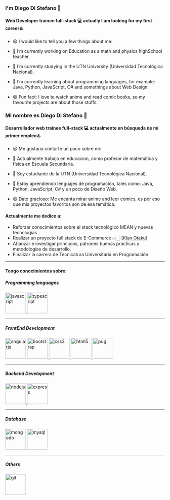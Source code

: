 ### I'm Diego Di Stefano 👋
#### Web Developer trainee full-stack 💻 actually I am looking for my first career♨️

- 😃 I would like to tell you a few things about me:

- 🔭 I’m currently working on Education as a math and physics highSchool teacher.

- 🌱 I’m currently studying in the UTN University (Universidad Tecnológica Nacional).

- 📖 I’m currently learning about programming languages, for example: Java, Python, JavaScript, C# and somethings about Web Design.

- 😄 Fun fact: I love to watch anime and read comic books, so my favourite projects are about those stuffs.


### Mi nombre es Diego Di Stefano 👋
#### Desarrollador web trainee full-stack 💻 actualmente en búsqueda de mi primer empleo♨️

- 😃 Me gustaria contarte un poco sobre mi:

- 🔭 Actualmente trabajo en educacion, como profesor de matemática y física en Escuela Secundaria.

- 🌱 Soy estudiante de la UTN (Universidad Tecnológica Nacional).

- 📖 Estoy aprendiendo lenguajes de programación, tales como: Java, Python, JavaScript, C# y un poco de Diseño Web.

- 😄 Dato gracioso: Me encanta mirar anime and leer comics, es por eso que mis proyectos favoritos son de esa temática.



#### Actualmente me dedico a:


- Reforzar conocimientos sobre el stack tecnológico MEAN y nuevas tecnologías
- Realizar un proyecto full stack de E-Commerce 👉🏻 [[Klan Otaku](https://github.com/diegodistefano/klanotaku_ecommerce)]
- Afianzar e investigar principios, patrones buenas prácticas y metodologías de desarrollo.
- Finalizar la carrera de Tecnicatura Universitaria en Programación.
___



#### Tengo conocimientos sobre:


##### Programming languages


<p align="left"> <a href="https://developer.mozilla.org/en-US/docs/Web/JavaScript" target="_blank"> <img src="https://devicons.github.io/devicon/devicon.git/icons/javascript/javascript-original.svg" alt="javascript" width="65" height="65"/> <a href="https://www.typescriptlang.org/" target="_blank"> <img src="https://devicons.github.io/devicon/devicon.git/icons/typescript/typescript-original.svg" alt="typescript" width="65" height="65"/> </a>
</p>


____


##### FrontEnd Development


<p align="left>
<a href="https://angular.io" target="_blank"> <img src="https://devicons.github.io/devicon/devicon.git/icons/angularjs/angularjs-original.svg" alt="angularjs" width="65" height="65"/> </a> <a href="https://getbootstrap.com" target="_blank"> <img src="https://devicons.github.io/devicon/devicon.git/icons/bootstrap/bootstrap-plain.svg" alt="bootstrap" width="65" height="65"/> </a> <a href="https://www.w3schools.com/css/" target="_blank"> <img src="https://devicons.github.io/devicon/devicon.git/icons/css3/css3-original-wordmark.svg" alt="css3" width="65" height="65"/> </a> <a href="https://www.w3.org/html/" target="_blank"> <img src="https://devicons.github.io/devicon/devicon.git/icons/html5/html5-original-wordmark.svg" alt="html5" width="65" height="65"/> </a> <a href="https://pugjs.org" target="_blank"> <img src="https://cdn.worldvectorlogo.com/logos/pug.svg" alt="pug" width="65" height="65"/> </a>
</p>


____


##### Backend Development
<p align="left"> <a href="https://nodejs.org" target="_blank"> <img src="https://devicons.github.io/devicon/devicon.git/icons/nodejs/nodejs-original-wordmark.svg" alt="nodejs" width="65" height="65"/> </a> <a href="https://expressjs.com" target="_blank"> <img src="https://devicons.github.io/devicon/devicon.git/icons/express/express-original-wordmark.svg" alt="express" width="65" height="65"/> </a>
</p>


_____


##### Database
<p align="left"> 
<a href="https://www.mongodb.com/" target="_blank"> <img src="https://devicons.github.io/devicon/devicon.git/icons/mongodb/mongodb-original-wordmark.svg" alt="mongodb" width="65" height="65"/> </a>
<a href="https://www.mysql.com/" target="_blank"> <img src="https://devicons.github.io/devicon/devicon.git/icons/mysql/mysql-original-wordmark.svg" alt="mysql" width="65" height="65"/> </a> 
 </p>


_____


 ##### Others
 <p align="left"> 
<a href="https://git-scm.com/" target="_blank"> <img src="https://www.vectorlogo.zone/logos/git-scm/git-scm-icon.svg" alt="git" width="65" height="65"/>  </a>
  </p>
